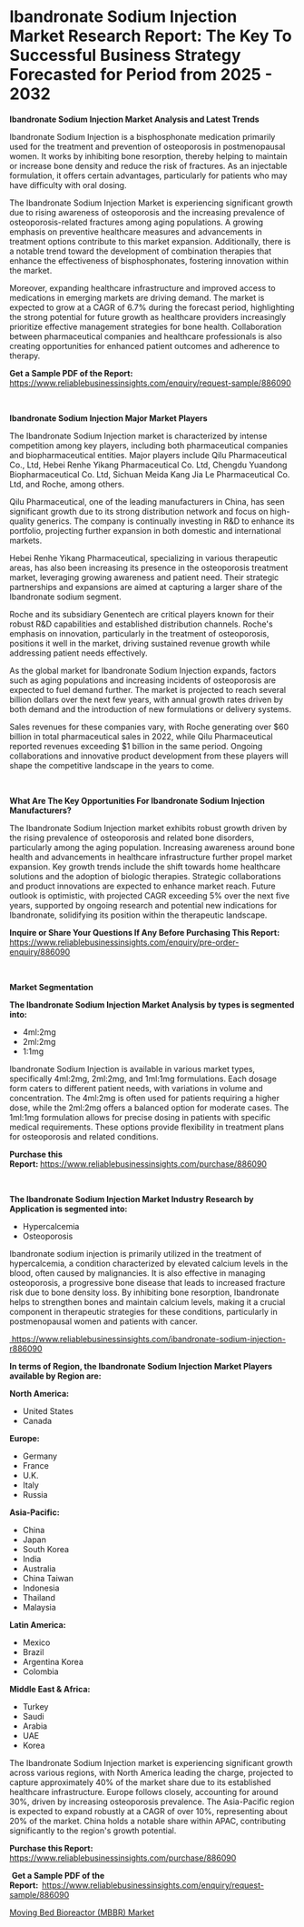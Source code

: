 <p><h1>Ibandronate Sodium Injection Market Research Report: The Key To Successful Business Strategy Forecasted for Period from 2025 - 2032</h1></p><p><strong>Ibandronate Sodium Injection Market Analysis and Latest Trends</strong></p>
<p><p>Ibandronate Sodium Injection is a bisphosphonate medication primarily used for the treatment and prevention of osteoporosis in postmenopausal women. It works by inhibiting bone resorption, thereby helping to maintain or increase bone density and reduce the risk of fractures. As an injectable formulation, it offers certain advantages, particularly for patients who may have difficulty with oral dosing. </p><p>The Ibandronate Sodium Injection Market is experiencing significant growth due to rising awareness of osteoporosis and the increasing prevalence of osteoporosis-related fractures among aging populations. A growing emphasis on preventive healthcare measures and advancements in treatment options contribute to this market expansion. Additionally, there is a notable trend toward the development of combination therapies that enhance the effectiveness of bisphosphonates, fostering innovation within the market. </p><p>Moreover, expanding healthcare infrastructure and improved access to medications in emerging markets are driving demand. The market is expected to grow at a CAGR of 6.7% during the forecast period, highlighting the strong potential for future growth as healthcare providers increasingly prioritize effective management strategies for bone health. Collaboration between pharmaceutical companies and healthcare professionals is also creating opportunities for enhanced patient outcomes and adherence to therapy.</p></p>
<p><strong>Get a Sample PDF of the Report:&nbsp;</strong> <a href="https://www.reliablebusinessinsights.com/enquiry/request-sample/886090?utm_campaign=3326&utm_medium=2&utm_source=Github&utm_content=ia&utm_term=08032025&utm_id=ibandronate-sodium-injection">https://www.reliablebusinessinsights.com/enquiry/request-sample/886090</a></p>
<p>&nbsp;</p>
<p><strong>Ibandronate Sodium Injection Major Market Players</strong></p>
<p><p>The Ibandronate Sodium Injection market is characterized by intense competition among key players, including both pharmaceutical companies and biopharmaceutical entities. Major players include Qilu Pharmaceutical Co., Ltd, Hebei Renhe Yikang Pharmaceutical Co. Ltd, Chengdu Yuandong Biopharmaceutical Co. Ltd, Sichuan Meida Kang Jia Le Pharmaceutical Co. Ltd, and Roche, among others.</p><p>Qilu Pharmaceutical, one of the leading manufacturers in China, has seen significant growth due to its strong distribution network and focus on high-quality generics. The company is continually investing in R&D to enhance its portfolio, projecting further expansion in both domestic and international markets.</p><p>Hebei Renhe Yikang Pharmaceutical, specializing in various therapeutic areas, has also been increasing its presence in the osteoporosis treatment market, leveraging growing awareness and patient need. Their strategic partnerships and expansions are aimed at capturing a larger share of the Ibandronate sodium segment.</p><p>Roche and its subsidiary Genentech are critical players known for their robust R&D capabilities and established distribution channels. Roche's emphasis on innovation, particularly in the treatment of osteoporosis, positions it well in the market, driving sustained revenue growth while addressing patient needs effectively.</p><p>As the global market for Ibandronate Sodium Injection expands, factors such as aging populations and increasing incidents of osteoporosis are expected to fuel demand further. The market is projected to reach several billion dollars over the next few years, with annual growth rates driven by both demand and the introduction of new formulations or delivery systems.</p><p>Sales revenues for these companies vary, with Roche generating over $60 billion in total pharmaceutical sales in 2022, while Qilu Pharmaceutical reported revenues exceeding $1 billion in the same period. Ongoing collaborations and innovative product development from these players will shape the competitive landscape in the years to come.</p></p>
<p>&nbsp;</p>
<p><strong>What Are The Key Opportunities For Ibandronate Sodium Injection Manufacturers?</strong></p>
<p><p>The Ibandronate Sodium Injection market exhibits robust growth driven by the rising prevalence of osteoporosis and related bone disorders, particularly among the aging population. Increasing awareness around bone health and advancements in healthcare infrastructure further propel market expansion. Key growth trends include the shift towards home healthcare solutions and the adoption of biologic therapies. Strategic collaborations and product innovations are expected to enhance market reach. Future outlook is optimistic, with projected CAGR exceeding 5% over the next five years, supported by ongoing research and potential new indications for Ibandronate, solidifying its position within the therapeutic landscape.</p></p>
<p><strong>Inquire or Share Your Questions If Any Before Purchasing This Report:</strong> <a href="https://www.reliablebusinessinsights.com/enquiry/pre-order-enquiry/886090?utm_campaign=3326&utm_medium=2&utm_source=Github&utm_content=ia&utm_term=08032025&utm_id=ibandronate-sodium-injection">https://www.reliablebusinessinsights.com/enquiry/pre-order-enquiry/886090</a></p>
<p>&nbsp;</p>
<p><strong>Market Segmentation</strong></p>
<p><strong>The Ibandronate Sodium Injection Market Analysis by types is segmented into:</strong></p>
<p><ul><li>4ml:2mg</li><li>2ml:2mg</li><li>1:1mg</li></ul></p>
<p><p>Ibandronate Sodium Injection is available in various market types, specifically 4ml:2mg, 2ml:2mg, and 1ml:1mg formulations. Each dosage form caters to different patient needs, with variations in volume and concentration. The 4ml:2mg is often used for patients requiring a higher dose, while the 2ml:2mg offers a balanced option for moderate cases. The 1ml:1mg formulation allows for precise dosing in patients with specific medical requirements. These options provide flexibility in treatment plans for osteoporosis and related conditions.</p></p>
<p><strong>Purchase this Report:&nbsp;</strong><a href="https://www.reliablebusinessinsights.com/purchase/886090?utm_campaign=3326&utm_medium=2&utm_source=Github&utm_content=ia&utm_term=08032025&utm_id=ibandronate-sodium-injection">https://www.reliablebusinessinsights.com/purchase/886090</a></p>
<p>&nbsp;</p>
<p><strong>The Ibandronate Sodium Injection Market Industry Research by Application is segmented into:</strong></p>
<p><ul><li>Hypercalcemia</li><li>Osteoporosis</li></ul></p>
<p><p>Ibandronate sodium injection is primarily utilized in the treatment of hypercalcemia, a condition characterized by elevated calcium levels in the blood, often caused by malignancies. It is also effective in managing osteoporosis, a progressive bone disease that leads to increased fracture risk due to bone density loss. By inhibiting bone resorption, Ibandronate helps to strengthen bones and maintain calcium levels, making it a crucial component in therapeutic strategies for these conditions, particularly in postmenopausal women and patients with cancer.</p></p>
<p><a href="https://www.reliablebusinessinsights.com/ibandronate-sodium-injection-r886090?utm_campaign=3326&utm_medium=2&utm_source=Github&utm_content=ia&utm_term=08032025&utm_id=ibandronate-sodium-injection">&nbsp;https://www.reliablebusinessinsights.com/ibandronate-sodium-injection-r886090</a></p>
<p><strong>In terms of Region, the Ibandronate Sodium Injection Market Players available by Region are:</strong></p>
<p>
    <p> <strong> North America: </strong>
        <ul>
            <li>United States</li>
            <li>Canada</li>
        </ul>
        </p> 
    <p> <strong> Europe: </strong>
        <ul>
            <li>Germany</li>
            <li>France</li>
            <li>U.K.</li>
            <li>Italy</li>
            <li>Russia</li>
        </ul>
        </p> 
    <p> <strong> Asia-Pacific: </strong>
        <ul>
            <li>China</li>
            <li>Japan</li>
            <li>South Korea</li>
            <li>India</li>
            <li>Australia</li>
            <li>China Taiwan</li>
            <li>Indonesia</li>
            <li>Thailand</li>
            <li>Malaysia</li>
        </ul>
        </p> 
    <p> <strong> Latin America: </strong>
        <ul>
            <li>Mexico</li>
            <li>Brazil</li>
            <li>Argentina Korea</li>
            <li>Colombia</li>
        </ul>
        </p> 
    <p> <strong> Middle East & Africa: </strong>
        <ul>
            <li>Turkey</li>
            <li>Saudi</li>
            <li>Arabia</li>
            <li>UAE</li>
            <li>Korea</li>
        </ul>
    </p>
    </p>
<p><p>The Ibandronate Sodium Injection market is experiencing significant growth across various regions, with North America leading the charge, projected to capture approximately 40% of the market share due to its established healthcare infrastructure. Europe follows closely, accounting for around 30%, driven by increasing osteoporosis prevalence. The Asia-Pacific region is expected to expand robustly at a CAGR of over 10%, representing about 20% of the market. China holds a notable share within APAC, contributing significantly to the region's growth potential.</p></p>
<p><strong>Purchase this Report: </strong><a href="https://www.reliablebusinessinsights.com/purchase/886090?utm_campaign=3326&utm_medium=2&utm_source=Github&utm_content=ia&utm_term=08032025&utm_id=ibandronate-sodium-injection">https://www.reliablebusinessinsights.com/purchase/886090</a></p>
<p>&nbsp;<strong>Get a Sample PDF of the Report:&nbsp;&nbsp;</strong><a href="https://www.reliablebusinessinsights.com/enquiry/request-sample/886090?utm_campaign=3326&utm_medium=2&utm_source=Github&utm_content=ia&utm_term=08032025&utm_id=ibandronate-sodium-injection">https://www.reliablebusinessinsights.com/enquiry/request-sample/886090</a></p>
<p><strong></strong></p>
<p><p><a href="https://github.com/osamhcombre/Market-Research-Report-List-1/blob/main/moving-bed-bioreactor-mbbr-market.md?utm_campaign=3326&utm_medium=2&utm_source=Github&utm_content=ia&utm_term=08032025&utm_id=ibandronate-sodium-injection">Moving Bed Bioreactor (MBBR) Market</a></p></p>